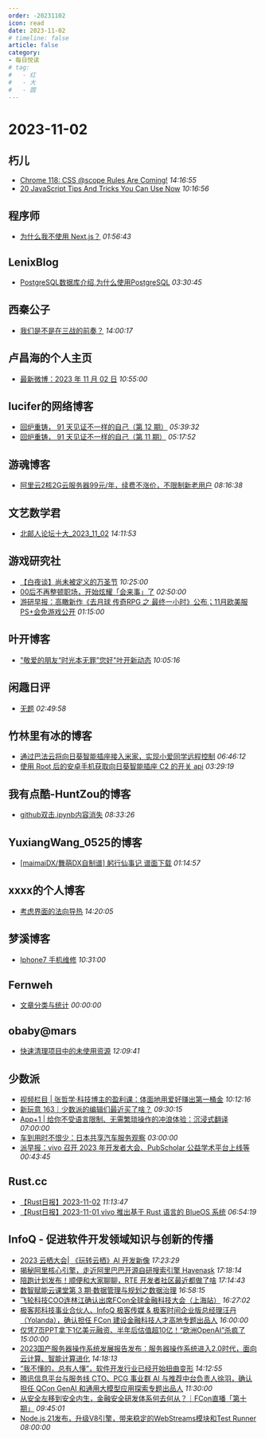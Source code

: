 ```yaml
---
order: -20231102
icon: read
date: 2023-11-02
# timeline: false
article: false
category:
- 每日悦读
# tag:
#   - 红
#   - 大
#   - 圆
---
```


# 2023-11-02 
## 朽儿<span></span>
* [Chrome 118: CSS @scope Rules Are Coming!](https://javascript.plainenglish.io/chrome-118-css-scope-rules-are-coming-d1dbe7623b5c?source=rss-c3917681a8f5------2) *14:16:55* 
* [20 JavaScript Tips And Tricks You Can Use Now](https://javascript.plainenglish.io/20-javascript-tips-and-tricks-you-can-use-now-409fbf09737b?source=rss-c3917681a8f5------2) *10:16:56* 
## 程序师<span></span>
* [为什么我不使用 Next.js？](https://www.techug.com/post/why-don-t-i-use-next-js06ca8bf7081b11426875/) *01:56:43* 
## LenixBlog<span></span>
* [PostgreSQL数据库介绍,为什么使用PostgreSQL](https://blog.p2hp.com/archives/11698) *03:30:45* 
## 西秦公子<span></span>
* [我们是不是在三战的前奏？](https://www.ixiqin.com/2023/11/02/are-we-in-the-prelude-to-world-war-three/) *14:00:17* 
## 卢昌海的个人主页<span></span>
* [最新微博：2023 年 11 月 02 日](https://www.changhai.org/articles/miscellaneous/blog/202311.php#latest) *10:55:00* 
## lucifer的网络博客<span></span>
* [回炉重铸， 91 天见证不一样的自己（第 12 期）](https://lucifer.ren/blog/2023/11/02/91algo-12/) *05:39:32* 
* [回炉重铸， 91 天见证不一样的自己（第 11 期）](https://lucifer.ren/blog/2023/06/04/91algo-11/) *05:17:52* 
## 游魂博客<span></span>
* [阿里云2核2G云服务器99元/年，续费不涨价，不限制新老用户](https://www.iyouhun.com/post-260.html) *08:16:38* 
## 文艺数学君<span></span>
* [北邮人论坛十大_2023_11_02](https://mathpretty.com/16425.html) *14:11:53* 
## 游戏研究社<span></span>
* [【白夜谈】尚未被定义的万圣节](https://www.yystv.cn/p/11306) *10:25:00* 
* [00后不再整顿职场，开始炫耀「会来事」了](https://www.yystv.cn/p/11305) *02:50:00* 
* [游研早报：高瞰新作《去月球 传奇RPG 之 最终一小时》公布；11月欧美服PS+会免游戏公开](https://www.yystv.cn/p/11304) *01:15:00* 
## 叶开博客<span></span>
* ["敬爱的朋友“时光本无罪”您好"叶开新动态](https://qq.md/post/709) *10:05:16* 
## 闲趣日评<span></span>
* [无题](https://xqrp.com/660715.html) *02:49:58* 
## 竹林里有冰的博客<span></span>
* [通过巴法云将向日葵智能插座接入米家，实现小爱同学远程控制](https://zhul.in/2023/11/02/integrating-sunflower-smart-socket-with-mi-home-via-bemfa-cloud/) *06:46:12* 
* [使用 Root 后的安卓手机获取向日葵智能插座 C2 的开关 api](https://zhul.in/2023/11/01/unveiling-sunflower-smart-adapter-api-intercepting-utilizing-api-android-packet-sniffing/) *03:29:19* 
## 我有点酷-HuntZou的博客<span></span>
* [github双击.ipynb内容消失](https://blog.woyou.cool/posts/7107/) *08:33:26* 
## YuxiangWang_0525的博客<span></span>
* [\[maimaiDX/舞萌DX自制谱\] 躬行仙事记 谱面下载](https://blog.yuxiangwang0525.com/index.php/archives/94/) *01:14:57* 
## xxxx的个人博客<span></span>
* [考虑界面的法向导热](https://windsong.top/%E7%95%8C%E9%9D%A2%E5%AF%B9%E8%BE%B9%E7%95%8C%E6%B8%A9%E5%BA%A6%E8%B7%B3%E8%B7%83%E7%9A%84%E5%BD%B1%E5%93%8D/) *14:20:05* 
## 梦溪博客<span></span>
* [Iphone7 手机维修](https://www.cyrilstudio.top/archives/36/) *10:31:00* 
## Fernweh<span></span>
* [文章分类与统计](https://blog.wohin.me/post-categories/) *00:00:00* 
## obaby@mars<span></span>
* [快速清理项目中的未使用资源](https://h4ck.org.cn/2023/11/%e5%bf%ab%e9%80%9f%e6%b8%85%e7%90%86%e9%a1%b9%e7%9b%ae%e4%b8%ad%e7%9a%84%e6%9c%aa%e4%bd%bf%e7%94%a8%e8%b5%84%e6%ba%90/) *12:09:41* 
## 少数派<span></span>
* [视频栏目 | 张哲学·科技博主的盈利课：体面地用爱好赚出第一桶金](https://sspai.com/post/84083) *10:12:16* 
* [新玩意 163｜少数派的编辑们最近买了啥？](https://sspai.com/post/84088) *09:30:15* 
* [App+1 | 给你不受语言限制、无需繁琐操作的冲浪体验：沉浸式翻译](https://sspai.com/post/83943) *07:00:00* 
* [车到用时不恨少：日本共享汽车服务观察](https://sspai.com/post/83639) *03:00:00* 
* [派早报：vivo 召开 2023 年开发者大会、PubScholar 公益学术平台上线等](https://sspai.com/post/84068) *00:43:45* 
## Rust.cc<span></span>
* [【Rust日报】2023-11-02](https://rustcc.cn/article?id=11eb345b-1c79-4f03-8b08-45d6565c8aa7) *11:13:47* 
* [【Rust日报】2023-11-01  vivo 推出基于 Rust 语言的 BlueOS 系统](https://rustcc.cn/article?id=25a705e1-97b8-443c-ba7f-400245e86c4c) *06:54:19* 
## InfoQ - 促进软件开发领域知识与创新的传播<span></span>
* [2023 云栖大会| 《玩转云栖》AI 开发新像](https://www.infoq.cn/video/bKkDuLBUgDjkbkJpAtPS?utm_source=rss&utm_medium=article) *17:23:29* 
* [揭秘阿里核心引擎，走近阿里巴巴开源自研搜索引擎 Havenask](https://www.infoq.cn/article/zLmWSSGfqzTAz0gzEG8r?utm_source=rss&utm_medium=article) *17:18:14* 
* [陪跑计划发布！顺便和大家聊聊，RTE 开发者社区最近都做了啥](https://www.infoq.cn/article/vScXS1hNVhUReyxSFaXT?utm_source=rss&utm_medium=article) *17:14:43* 
* [数智赋能云课堂第 3 期·数据管理与规划之数据治理](https://www.infoq.cn/video/IuxrWDv7zfccwNibR0g4?utm_source=rss&utm_medium=article) *16:58:15* 
* [飞轮科技COO连林江确认出席FCon全球金融科技大会（上海站）](https://www.infoq.cn/article/SNWL7JCO4X6koZ9Igezb?utm_source=rss&utm_medium=article) *16:27:02* 
* [极客邦科技事业合伙人、InfoQ 极客传媒 & 极客时间企业版总经理汪丹（Yolanda），确认担任 FCon 建设金融科技人才高地专题出品人](https://www.infoq.cn/article/GZGavJGXoxwTYGROJEAB?utm_source=rss&utm_medium=article) *16:00:00* 
* [仅凭7页PPT拿下1亿美元融资、半年后估值超10亿！“欧洲OpenAI”杀疯了](https://www.infoq.cn/article/V0ykFE4HYFlbNA0vbcE5?utm_source=rss&utm_medium=article) *15:00:00* 
* [2023国产服务器操作系统发展报告发布：服务器操作系统进入2.0时代，面向云计算、智能计算进化](https://www.infoq.cn/article/v1FJPew9IFe5PC3YuLJk?utm_source=rss&utm_medium=article) *14:18:13* 
* [“我不懂的，总有人懂”，软件开发行业已经开始扭曲变形](https://www.infoq.cn/article/H6ZzkpDrsYabQYp8mwPe?utm_source=rss&utm_medium=article) *14:12:55* 
* [腾讯信息平台与服务线 CTO、PCG 事业群 AI 与推荐中台负责人徐羽，确认担任 QCon GenAI 和通用大模型应用探索专题出品人](https://www.infoq.cn/article/wKVrNMN6GeeRaT5J6Z0p?utm_source=rss&utm_medium=article) *11:30:00* 
* [从安全左移到安全内生，金融安全研发体系何去何从？｜FCon直播「第十期」](https://www.infoq.cn/video/6jUvZRDBa0dipKRFk0VN?utm_source=rss&utm_medium=article) *09:45:01* 
* [Node.js 21发布，升级V8引擎，带来稳定的WebStreams模块和Test Runner](https://www.infoq.cn/article/O50dIFDQGuWc2MEqEeXD?utm_source=rss&utm_medium=article) *08:00:00* 
